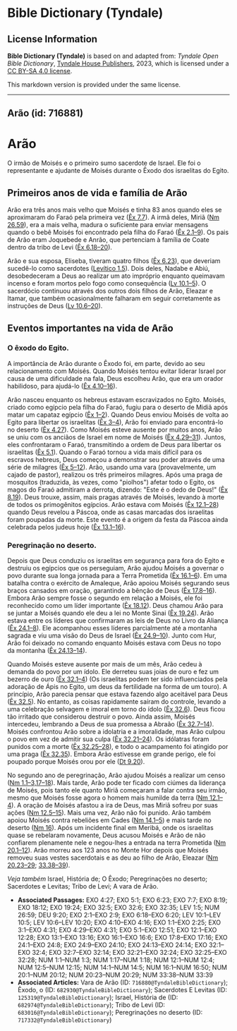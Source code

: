 # Bible Dictionary (Tyndale)

## License Information

**Bible Dictionary (Tyndale)** is based on and adapted from: _Tyndale Open Bible Dictionary_, [Tyndale House Publishers](https://tyndaleopenresources.com/), 2023, which is licensed under a [CC BY-SA 4.0 license](https://creativecommons.org/licenses/by-sa/4.0/legalcode.en).

This markdown version is provided under the same license.



--------------------------------

## Arão (id: 716881)

Arão
====

O irmão de Moisés e o primeiro sumo sacerdote de Israel. Ele foi o representante e ajudante de Moisés durante o Êxodo dos israelitas do Egito.

Primeiros anos de vida e família de Arão
----------------------------------------

Arão era três anos mais velho que Moisés e tinha 83 anos quando eles se aproximaram do Faraó pela primeira vez ([Êx 7\.7](https://ref.ly/Exod7:7)). A irmã deles, Miriã ([Nm 26\.59](https://ref.ly/Num26:59)), era a mais velha, madura o suficiente para enviar mensagens quando o bebê Moisés foi encontrado pela filha do Faraó ([Êx 2\.1–9](https://ref.ly/Exod2:1-Exod2:9)). Os pais de Arão eram Joquebede e Anrão, que pertenciam à família de Coate dentro da tribo de Levi ([Êx 6\.18–20](https://ref.ly/Exod6:18-Exod6:20)).

Arão e sua esposa, Eliseba, tiveram quatro filhos ([Êx 6\.23](https://ref.ly/Exod6:23)), que deveriam sucedê\-lo como sacerdotes ([Levítico 1\.5](https://ref.ly/Lev1:5)). Dois deles, Nadabe e Abiú, desobedeceram a Deus ao realizar um ato impróprio enquanto queimavam incenso e foram mortos pelo fogo como consequência ([Lv 10\.1–5](https://ref.ly/Lev10:1-Lev10:5)). O sacerdócio continuou através dos outros dois filhos de Arão, Eleazar e Itamar, que também ocasionalmente falharam em seguir corretamente as instruções de Deus ([Lv 10\.6–20](https://ref.ly/Lev10:6-Lev10:20)).

Eventos importantes na vida de Arão
-----------------------------------

### O êxodo do Egito.

A importância de Arão durante o Êxodo foi, em parte, devido ao seu relacionamento com Moisés. Quando Moisés tentou evitar liderar Israel por causa de uma dificuldade na fala, Deus escolheu Arão, que era um orador habilidoso, para ajudá\-lo ([Êx 4\.10–16](https://ref.ly/Exod4:10-Exod4:16)).

Arão nasceu enquanto os hebreus estavam escravizados no Egito. Moisés, criado como egípcio pela filha do Faraó, fugiu para o deserto de Midiã após matar um capataz egípcio ([Êx 1–2](https://ref.ly/Exod1:1-Exod2:25)). Quando Deus enviou Moisés de volta ao Egito para libertar os israelitas ([Êx 3–4](https://ref.ly/Exod3:1-Exod4:31)), Arão foi enviado para encontrá\-lo no deserto ([Êx 4\.27](https://ref.ly/Exod4:27)). Como Moisés esteve ausente por muitos anos, Arão se uniu com os anciãos de Israel em nome de Moisés ([Êx 4\.29–31](https://ref.ly/Exod4:29-Exod4:31)). Juntos, eles confrontaram o Faraó, transmitindo a ordem de Deus para libertar os israelitas ([Êx 5\.1](https://ref.ly/Exod5:1)). Quando o Faraó tornou a vida mais difícil para os escravos hebreus, Deus começou a demonstrar seu poder através de uma série de milagres ([Êx 5–12](https://ref.ly/Exod5:1-Exod12:51)). Arão, usando uma vara (provavelmente, um cajado de pastor), realizou os três primeiros milagres. Após uma praga de mosquitos (traduzida, às vezes, como "piolhos") afetar todo o Egito, os magos do Faraó admitiram a derrota, dizendo: "Este é o dedo de Deus!" ([Êx 8\.19](https://ref.ly/Exod8:19)). Deus trouxe, assim, mais pragas através de Moisés, levando à morte de todos os primogênitos egípcios. Arão estava com Moisés ([Êx 12\.1–28](https://ref.ly/Exod12:1-Exod12:28)) quando Deus revelou a Páscoa, onde as casas marcadas dos israelitas foram poupadas da morte. Este evento é a origem da festa da Páscoa ainda celebrada pelos judeus hoje ([Êx 13\.1–16](https://ref.ly/Exod13:1-Exod13:16)).

### Peregrinação no deserto.

Depois que Deus conduziu os israelitas em segurança para fora do Egito e destruiu os egípcios que os perseguiam, Arão ajudou Moisés a governar o povo durante sua longa jornada para a Terra Prometida ([Êx 16\.1–6](https://ref.ly/Exod16:1-Exod16:6)). Em uma batalha contra o exército de Amaleque, Arão apoiou Moisés segurando seus braços cansados em oração, garantindo a bênção de Deus ([Êx 17\.8–16](https://ref.ly/Exod17:8-Exod17:16)). Embora Arão sempre fosse o segundo em relação a Moisés, ele foi reconhecido como um líder importante ([Êx 18\.12](https://ref.ly/Exod18:12)). Deus chamou Arão para se juntar a Moisés quando ele deu a lei no Monte Sinai ([Êx 19\.24](https://ref.ly/Exod19:24)). Arão estava entre os líderes que confirmaram as leis de Deus no Livro da Aliança ([Êx 24\.1–8](https://ref.ly/Exod24:1-Exod24:8)). Ele acompanhou esses líderes parcialmente até a montanha sagrada e viu uma visão do Deus de Israel ([Êx 24\.9–10](https://ref.ly/Exod24:9-Exod24:10)). Junto com Hur, Arão foi deixado no comando enquanto Moisés estava com Deus no topo da montanha ([Êx 24\.13–14](https://ref.ly/Exod24:13-Exod24:14)).

Quando Moisés esteve ausente por mais de um mês, Arão cedeu à demanda do povo por um ídolo. Ele derreteu suas joias de ouro e fez um bezerro de ouro ([Êx 32\.1–4](https://ref.ly/Exod32:1-Exod32:4)) (Os israelitas podem ter sido influenciados pela adoração de Ápis no Egito, um deus da fertilidade na forma de um touro). A princípio, Arão parecia pensar que estava fazendo algo aceitável para Deus ([Êx 32\.5](https://ref.ly/Exod32:5)). No entanto, as coisas rapidamente saíram do controle, levando a uma celebração selvagem e imoral em torno do ídolo ([Êx 32\.6](https://ref.ly/Exod32:6)). Deus ficou tão irritado que considerou destruir o povo. Ainda assim, Moisés intercedeu, lembrando a Deus de sua promessa a Abraão ([Êx 32\.7–14](https://ref.ly/Exod32:7-Exod32:14)). Moisés confrontou Arão sobre a idolatria e a imoralidade, mas Arão culpou o povo em vez de admitir sua culpa ([Êx 32\.21–24](https://ref.ly/Exod32:21-Exod32:24)). Os idólatras foram punidos com a morte ([Êx 32\.25–28](https://ref.ly/Exod32:25-Exod32:28)), e todo o acampamento foi atingido por uma praga ([Êx 32\.35](https://ref.ly/Exod32:35)). Embora Arão estivesse em grande perigo, ele foi poupado porque Moisés orou por ele ([Dt 9\.20](https://ref.ly/Deut9:20)).

No segundo ano de peregrinação, Arão ajudou Moisés a realizar um censo ([Nm 1\.1–3,17–18](https://ref.ly/Num1:1-Num1:3)). Mais tarde, Arão pode ter ficado com ciúmes da liderança de Moisés, pois tanto ele quanto Miriã começaram a falar contra seu irmão, mesmo que Moisés fosse agora o homem mais humilde da terra ([Nm 12\.1–4](https://ref.ly/Num12:1-Num12:4)). A oração de Moisés afastou a ira de Deus, mas Miriã sofreu por suas ações ([Nm 12\.5–15](https://ref.ly/Num12:5-Num12:15)). Mais uma vez, Arão não foi punido. Arão também apoiou Moisés contra rebeliões em Cades ([Nm 14\.1–5](https://ref.ly/Num14:1-Num14:5)) e mais tarde no deserto ([Nm 16](https://ref.ly/Num16:1-Num16:50)). Após um incidente final em Meribá, onde os israelitas quase se rebelaram novamente, Deus acusou Moisés e Arão de não confiarem plenamente nele e negou\-lhes a entrada na terra Prometida ([Nm 20\.1–12](https://ref.ly/Num20:1-Num20:12)). Arão morreu aos 123 anos no Monte Hor depois que Moisés removeu suas vestes sacerdotais e as deu ao filho de Arão, Eleazar ([Nm 20\.23–29](https://ref.ly/Num20:23-Num20:29); [33\.38–39](https://ref.ly/Num33:38-Num33:39)).

*Veja também* Israel, História de; O Êxodo; Peregrinações no deserto; Sacerdotes e Levitas; Tribo de Levi; A vara de Arão.

* **Associated Passages:** EXO 4:27; EXO 5:1; EXO 6:23; EXO 7:7; EXO 8:19; EXO 18:12; EXO 19:24; EXO 32:5; EXO 32:6; EXO 32:35; LEV 1:5; NUM 26:59; DEU 9:20; EXO 2:1–EXO 2:9; EXO 6:18–EXO 6:20; LEV 10:1–LEV 10:5; LEV 10:6–LEV 10:20; EXO 4:10–EXO 4:16; EXO 1:1–EXO 2:25; EXO 3:1–EXO 4:31; EXO 4:29–EXO 4:31; EXO 5:1–EXO 12:51; EXO 12:1–EXO 12:28; EXO 13:1–EXO 13:16; EXO 16:1–EXO 16:6; EXO 17:8–EXO 17:16; EXO 24:1–EXO 24:8; EXO 24:9–EXO 24:10; EXO 24:13–EXO 24:14; EXO 32:1–EXO 32:4; EXO 32:7–EXO 32:14; EXO 32:21–EXO 32:24; EXO 32:25–EXO 32:28; NUM 1:1–NUM 1:3; NUM 1:17–NUM 1:18; NUM 12:1–NUM 12:4; NUM 12:5–NUM 12:15; NUM 14:1–NUM 14:5; NUM 16:1–NUM 16:50; NUM 20:1–NUM 20:12; NUM 20:23–NUM 20:29; NUM 33:38–NUM 33:39
* **Associated Articles:** Vara de Arão (ID: `716880@TyndaleBibleDictionary`); Êxodo, o (ID: `682930@TyndaleBibleDictionary`); Sacerdotes E Levitas (ID: `125319@TyndaleBibleDictionary`); Israel, História de (ID: `682974@TyndaleBibleDictionary`); Tribo de Levi (ID: `683016@TyndaleBibleDictionary`); Peregrinações no deserto (ID: `717332@TyndaleBibleDictionary`)

